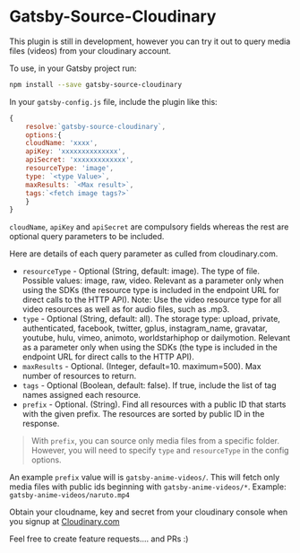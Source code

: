 # Gatsby-Source-Cloudinary

This plugin is still in development, however you can try it out to query media files (videos) from your cloudinary account.

To use, in your Gatsby project run:

```bash
npm install --save gatsby-source-cloudinary
```

In your `gatsby-config.js` file, include the plugin like this:

```js
{
    resolve:`gatsby-source-cloudinary`,
    options:{
    cloudName: 'xxxx',
    apiKey: 'xxxxxxxxxxxxxx',
    apiSecret: 'xxxxxxxxxxxxx',
    resourceType: 'image',
    type: `<type Value>`,
    maxResults: `<Max result>`,
    tags:`<fetch image tags?>`
    }
}
```

`cloudName`, `apiKey` and `apiSecret` are compulsory fields whereas the rest are optional query parameters to be included.

Here are details of each query parameter as culled from cloudinary.com.

* `resourceType` - Optional (String, default: image). The type of file. Possible values: image, raw, video. Relevant as a parameter only when using the SDKs (the resource type is included in the endpoint URL for direct calls to the HTTP API). Note: Use the video resource type for all video resources as well as for audio files, such as .mp3.
* `type` - Optional (String, default: all). The storage type: upload, private, authenticated, facebook, twitter, gplus, instagram_name, gravatar, youtube, hulu, vimeo, animoto, worldstarhiphop or dailymotion. Relevant as a parameter only when using the SDKs (the type is included in the endpoint URL for direct calls to the HTTP API).
* `maxResults` - Optional. (Integer, default=10. maximum=500). Max number of resources to return.
* `tags` - Optional (Boolean, default: false). If true, include the list of tag names assigned each resource.
* `prefix` - Optional. (String). Find all resources with a public ID that starts with the given prefix. The resources are sorted by public ID in the response.

> With `prefix`, you can source only media files from a specific folder. However, you will need to specify `type` and `resourceType` in the config options.

An example `prefix` value will is `gatsby-anime-videos/`. This will fetch only media files with public ids beginning with `gatsby-anime-videos/*`. Example: `gatsby-anime-videos/naruto.mp4`

Obtain your cloudname, key and secret from your cloudinary console when you signup at [Cloudinary.com](https://cloudinary.com)

Feel free to create feature requests.... and PRs :)